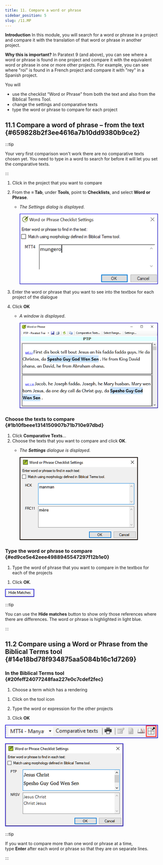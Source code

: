 ```yaml
---
title: 11. Compare a word or phrase
sidebar_position: 5
slug: /11.MP
---
```




**Introduction**  In this module, you will search for a word or phrase in a project and compare it with the translation of that word or phrase in another project.


**Why this is important?**  In Paratext 9 (and above), you can see where a word or phrase is found in one project and compare it with the equivalent word or phrase in one or more other projects. For example, you can see where "roi" is found in a French project and compare it with "rey" in a Spanish project.


You will

- use the checklist “Word or Phrase” from both the text and also from the Biblical Terms Tool.
- change the settings and comparative texts
- type the word or phrase to compare for each project

## 11.1 Compare a word of phrase – from the text {#659828b2f3ee4616a7b10dd9380b9ce2}


:::tip

Your very first comparison won't work there are no comparative texts chosen yet. You need to type in a word to search for before it will let you set the comparative texts.

:::



1. Click in the project that you want to compare
1. From the **≡ Tab**, under **Tools**, point to **Checklists**, and select **Word or Phrase**.
	- _The Settings dialog is displayed_.

		![](/notion_imgs/1724975881.png)

1. Enter the word or phrase that you want to see into the textbox for each project of the dialogue
1. Click **OK**
	- _A window is displayed_.

		![](/notion_imgs/1832899552.png)


### Choose the texts to compare {#1b10fbeee1314150907b71b710e97dbd}

1. Click **Comparative Texts**…
1. Choose the texts that you want to compare and click **OK**.
	- _The_ _**Settings**_ _dialogue is displayed._

		![](/notion_imgs/930301174.png)


### Type the word or phrase to compare {#ed9ce5e42eee4988945547297f12b1e0}

1. Type the word of phrase that you want to compare in the textbox for each of the projects

<div class='notion-row'>
<div class='notion-column' style={{width: 'calc((100% - (min(32px, 4vw) * 1)) * 0.5)'}}>

1. Click **OK**.

</div><div className='notion-spacer' />

<div class='notion-column' style={{width: 'calc((100% - (min(32px, 4vw) * 1)) * 0.5)'}}>



![](/notion_imgs/1899548500.png)



</div><div className='notion-spacer' />
</div>


:::tip

You can use the **Hide matches** button to show only those references where there are differences. The word or phrase is highlighted in light blue.

:::




## 11.2 Compare using a Word or Phrase from the Biblical Terms tool {#14e18bd78f934875aa5084b16c1d7269}


### In the Biblical Terms tool {#20feff24077248faa227e0c7cdef2fec}

1. Choose a term which has a rendering

<div class='notion-row'>
<div class='notion-column' style={{width: 'calc((100% - (min(32px, 4vw) * 1)) * 0.5)'}}>

1. Click on the tool icon

1. Type the word or expression for the other projects

1. Click **OK**

</div><div className='notion-spacer' />

<div class='notion-column' style={{width: 'calc((100% - (min(32px, 4vw) * 1)) * 0.5)'}}>

![](/notion_imgs/1940364425.png)

![](/notion_imgs/1033499645.png)

</div><div className='notion-spacer' />
</div>


:::tip

If you want to compare more than one word or phrase at a time, type **Enter** after each word or phrase so that they are on separate lines.

:::




